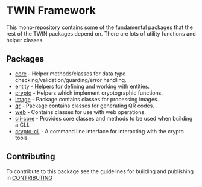 # TWIN Framework

This mono-repository contains some of the fundamental packages that the rest of the TWIN packages depend on. There are lots of utility functions and helper classes.

## Packages

- [core](packages/core/README.md) - Helper methods/classes for data type checking/validation/guarding/error handling.
- [entity](packages/entity/README.md) - Helpers for defining and working with entities.
- [crypto](packages/crypto/README.md) - Helpers which implement cryptographic functions.
- [image](packages/image/README.md) - Package contains classes for processing images.
- [qr](packages/qr/README.md) - Package contains classes for generating QR codes.
- [web](packages/web/README.md) - Contains classes for use with web operations.
- [cli-core](packages/cli-core/README.md) - Provides core classes and methods to be used when building a CLI.
- [crypto-cli](packages/crypto-cli/README.md) - A command line interface for interacting with the crypto tools.

## Contributing

To contribute to this package see the guidelines for building and publishing in [CONTRIBUTING](./CONTRIBUTING.md)

